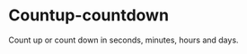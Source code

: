 Countup-countdown
=================
Count up or count down in seconds, minutes, hours and days.




